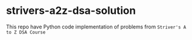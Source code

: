 # strivers-a2z-dsa-solution
This repo have Python code implementation of problems from `Striver's A to Z DSA Course`
